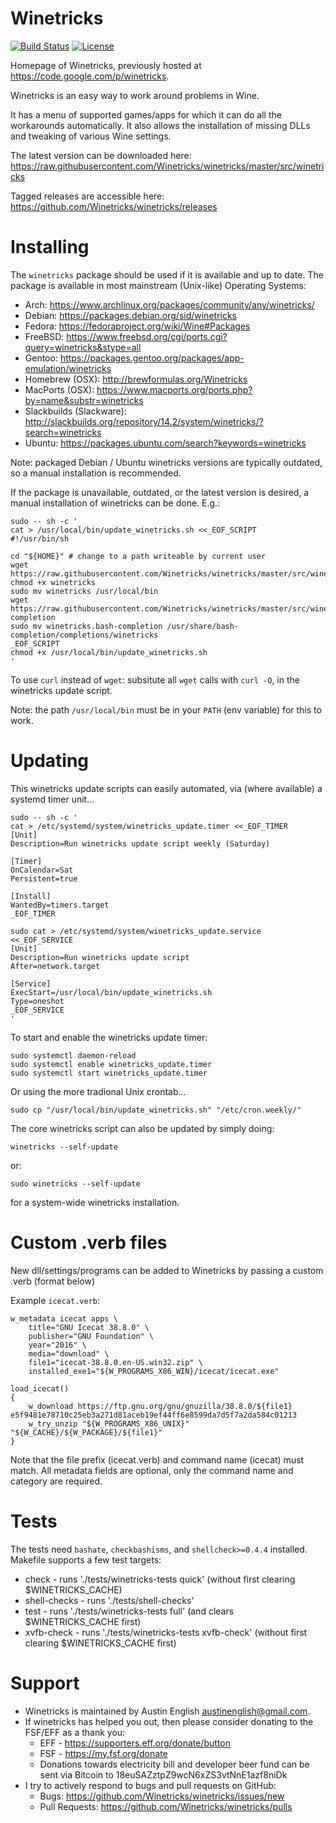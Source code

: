 # Winetricks
[![Build Status](https://travis-ci.org/Winetricks/winetricks.svg?branch=master)](https://travis-ci.org/Winetricks/winetricks) [![License](http://img.shields.io/:license-lgpl-green.svg)](https://tldrlegal.com/license/gnu-lesser-general-public-license-v2.1-(lgpl-2.1))

Homepage of Winetricks, previously hosted at <https://code.google.com/p/winetricks>.

Winetricks is an easy way to work around problems in Wine.

It has a menu of supported games/apps for which it can do all the workarounds automatically. It also allows the installation of missing DLLs and tweaking of various Wine settings.

The latest version can be downloaded here:
https://raw.githubusercontent.com/Winetricks/winetricks/master/src/winetricks

Tagged releases are accessible here:
https://github.com/Winetricks/winetricks/releases

# Installing
The ```winetricks``` package should be used if it is available and up to date. The package is available in most mainstream (Unix-like) Operating Systems:

* Arch: https://www.archlinux.org/packages/community/any/winetricks/
* Debian: https://packages.debian.org/sid/winetricks
* Fedora: https://fedoraproject.org/wiki/Wine#Packages
* FreeBSD: https://www.freebsd.org/cgi/ports.cgi?query=winetricks&stype=all
* Gentoo: https://packages.gentoo.org/packages/app-emulation/winetricks
* Homebrew (OSX): http://brewformulas.org/Winetricks
* MacPorts (OSX): https://www.macports.org/ports.php?by=name&substr=winetricks
* Slackbuilds (Slackware): http://slackbuilds.org/repository/14.2/system/winetricks/?search=winetricks
* Ubuntu: https://packages.ubuntu.com/search?keywords=winetricks

Note: packaged Debian / Ubuntu winetricks versions are typically outdated, so a manual installation is recommended.

If the package is unavailable, outdated, or the latest version is desired, a manual installation of winetricks can be done. E.g.:

```
sudo -- sh -c '
cat > /usr/local/bin/update_winetricks.sh <<_EOF_SCRIPT
#!/usr/bin/sh

cd "${HOME}" # change to a path writeable by current user
wget https://raw.githubusercontent.com/Winetricks/winetricks/master/src/winetricks
chmod +x winetricks
sudo mv winetricks /usr/local/bin
wget https://raw.githubusercontent.com/Winetricks/winetricks/master/src/winetricks.bash-completion
sudo mv winetricks.bash-completion /usr/share/bash-completion/completions/winetricks
_EOF_SCRIPT
chmod +x /usr/local/bin/update_winetricks.sh
'

```

To use ```curl``` instead of ```wget```: subsitute all ```wget``` calls with ```curl -O```, in the winetricks update script.

Note: the path ```/usr/local/bin``` must be in your ```PATH``` (env variable) for this to work.

# Updating
This winetricks update scripts can easily automated, via (where available) a systemd timer unit...
```
sudo -- sh -c '
cat > /etc/systemd/system/winetricks_update.timer <<_EOF_TIMER
[Unit]
Description=Run winetricks update script weekly (Saturday)

[Timer]
OnCalendar=Sat
Persistent=true

[Install]
WantedBy=timers.target
_EOF_TIMER

sudo cat > /etc/systemd/system/winetricks_update.service <<_EOF_SERVICE
[Unit]
Description=Run winetricks update script
After=network.target

[Service]
ExecStart=/usr/local/bin/update_winetricks.sh
Type=oneshot
_EOF_SERVICE
'
```
To start and enable the winetricks update timer:
```
sudo systemctl daemon-reload
sudo systemctl enable winetricks_update.timer
sudo systemctl start winetricks_update.timer
```
Or using the more tradional Unix crontab...
```
sudo cp "/usr/local/bin/update_winetricks.sh" "/etc/cron.weekly/"
```

The core winetricks script can also be updated by simply doing:
```
winetricks --self-update
```
or:
```
sudo winetricks --self-update
```
for a system-wide winetricks installation.

# Custom .verb files
New dll/settings/programs can be added to Winetricks by passing a custom .verb (format below)

Example `icecat.verb`:

```
w_metadata icecat apps \
    title="GNU Icecat 38.8.0" \
    publisher="GNU Foundation" \
    year="2016" \
    media="download" \
    file1="icecat-38.8.0.en-US.win32.zip" \
    installed_exe1="${W_PROGRAMS_X86_WIN}/icecat/icecat.exe"

load_icecat()
{
    w_download https://ftp.gnu.org/gnu/gnuzilla/38.8.0/${file1} e5f9481e78710c25eb3a271d81aceb19ef44ff6e8599da7d5f7a2da584c01213
    w_try_unzip "${W_PROGRAMS_X86_UNIX}" "${W_CACHE}/${W_PACKAGE}/${file1}"
}
```

Note that the file prefix (icecat.verb) and command name (icecat) must match. All metadata fields are optional, only the command name and category are required.

# Tests
The tests need `bashate`, `checkbashisms`, and `shellcheck>=0.4.4` installed.
Makefile supports a few test targets:

* check - runs './tests/winetricks-tests quick' (without first clearing $WINETRICKS_CACHE)
* shell-checks - runs './tests/shell-checks'
* test - runs './tests/winetricks-tests full' (and clears $WINETRICKS_CACHE first)
* xvfb-check - runs './tests/winetricks-tests xvfb-check' (without first clearing $WINETRICKS_CACHE first)

# Support
* Winetricks is maintained by Austin English <austinenglish@gmail.com>.
* If winetricks has helped you out, then please consider donating to the FSF/EFF as a thank you:
  * EFF - https://supporters.eff.org/donate/button
  * FSF - https://my.fsf.org/donate
  * Donations towards electricity bill and developer beer fund can be sent via Bitcoin to 18euSAZztpZ9wcN6xZS3vtNnE1azf8niDk
* I try to actively respond to bugs and pull requests on GitHub:
  * Bugs: https://github.com/Winetricks/winetricks/issues/new
  * Pull Requests: https://github.com/Winetricks/winetricks/pulls
